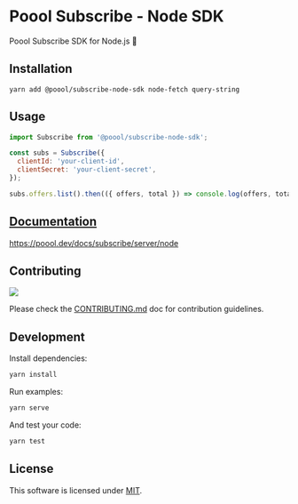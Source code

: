 # Poool Subscribe - Node SDK

Poool Subscribe SDK for Node.js 🚀


## Installation

```
yarn add @poool/subscribe-node-sdk node-fetch query-string
```

## Usage

```javascript
import Subscribe from '@poool/subscribe-node-sdk';

const subs = Subscribe({
  clientId: 'your-client-id',
  clientSecret: 'your-client-secret',
});

subs.offers.list().then(({ offers, total }) => console.log(offers, total));
```


## [Documentation](https://poool.dev/docs/subscribe/server/node)

https://poool.dev/docs/subscribe/server/node


## Contributing

[![](https://contrib.rocks/image?repo=p3ol/subscribe-node-sdk)](https://github.com/p3ol/subscribe-node-sdk/graphs/contributors)

Please check the [CONTRIBUTING.md](https://github.com/p3ol/subscribe-node-sdk/blob/main/CONTRIBUTING.md) doc for contribution guidelines.


## Development

Install dependencies:

```bash
yarn install
```

Run examples:

```bash
yarn serve
```

And test your code:

```bash
yarn test
```


## License

This software is licensed under [MIT](https://github.com/p3ol/subscribe-node-sdk/blob/main/LICENSE).
